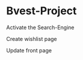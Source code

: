 # Bvest-Project
<p>Activate the Search-Engine</p>
<p>Create wishlist page </p>
<p>Update front page </p>